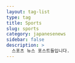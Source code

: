 ```yaml
---
layout: tag-list
type: tag
title: Sports
slug: sports
category: japanesenews
sidebar: false
description: >
  스포츠 뉴스 포스트들입니다.
---
```


